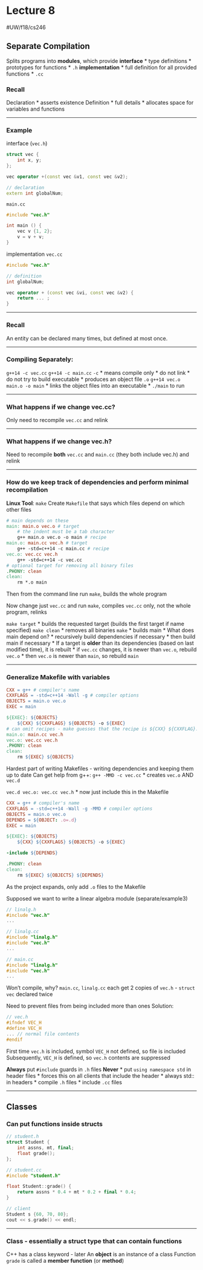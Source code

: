 # Lecture 8
#UW/f18/cs246

## Separate Compilation
Splits programs into **modules**, which provide
**interface**
	* type definitions
	* prototypes for functions
	* `.h`
**implementation**
	* full definition for all provided functions
	* `.cc`

### Recall
Declaration
	* asserts existence 
Definition
	* full details
	* allocates space for variables and functions
- - - -
### Example
interface (`vec.h`)
```cpp
struct vec {
	int x, y;
};

vec operator +(const vec &v1, const vec &v2);

// declaration
extern int globalNum;
```

`main.cc`
```cpp
#include "vec.h"

int main () {
	vec v {1, 2};
	v = v + v;
}
```


implementation `vec.cc`
```cpp
#include "vec.h"

// definition
int globalNum;

vec operator + (const vec &vi, const vec &v2) {
	return ... ;
}
```
- - - -
### Recall
An entity can be declared many times, but defined at most once.
- - - -
### Compiling Separately:
`g++14 -c vec.cc`
`g++14 -c main.cc`
`-c`
	* means compile only
	* do not link
	* do not try to build executable
	* produces an object file `.o`
`g++14 vec.o main.o -o main`
	* links the object files into an executable
	* `./main` to run
- - - -
### What happens if we change vec.cc?
Only need to recompile `vec.cc` and relink
- - - -
### What happens if we change vec.h?
Need to recompile **both** `vec.cc` and `main.cc` (they both include vec.h) and relink
- - - -
### How do we keep track of dependencies and perform minimal recompilation
**Linux Tool**: `make`
Create `Makefile` that says which files depend on which other files

``` makefile
# main depends on these
main: main.o vec.o # target
	# the indent must be a tab character
	g++ main.o vec.o -o main # recipe
main.o: main.cc vec.h # target
	g++ -std=c++14 -c main.cc # recipe
vec.o: vec.cc vec.h
	g++ -std=c++14 -c vec.cc
# optional target for removing all binary files
.PHONY: clean
clean:
	rm *.o main
```

Then from the command line run `make`, builds the whole program

Now change just `vec.cc` and run `make`, compiles `vec.cc` only, not the whole program, relinks

`make target`
	* builds the requested target (builds the first target if name specified)
`make clean` 
	* removes all binaries
`make`
	* builds main
	* What does main depend on?
		* recursively build dependencies if necessary
		* then build main if necessary
	* If a target is **older** than its dependencies (based on last modified time), it is rebuilt
		* if `vec.cc` changes, it is newer than `vec.o`, rebuild `vec.o`
			* then `vec.o` is newer than `main`, so rebuild `main`
- - - -
### Generalize Makefile with variables
``` makefile
CXX = g++ # compiler's name
CXXFLAGS = -std=c++14 -Wall -g # compiler options
OBJECTS = main.o vec.o
EXEC = main

${EXEC}: ${OBJECTS}
	${CXX} ${CXXFLAGS} ${OBJECTS} -o ${EXEC}
# can omit recipes - make guesses that the recipe is ${CXX} ${CXXFLAG}...
main.o: main.cc vec.h
vec.o: vec.cc vec.h
.PHONY: clean
clean:
	rm ${EXEC} ${OBJECTS}
```

Hardest part of writing Makefiles - writing dependencies and keeping them up to date
Can get help from g++: `g++ -MMD -c vec.cc`
	* creates `vec.o` AND `vec.d`

`vec.d vec.o: vec.cc vec.h`
	* now just include this in the Makefile

```makefile
CXX = g++ # compiler's name
CXXFLAGS = -std=c++14 -Wall -g -MMD # compiler options
OBJECTS = main.o vec.o
DEPENDS = ${OBJECT: .o=.d}
EXEC = main

${EXEC}: ${OBJECTS}
	${CXX} ${CXXFLAGS} ${OBJECTS} -o ${EXEC}

-include ${DEPENDS}

.PHONY: clean
clean:
	rm ${EXEC} ${OBJECTS} ${DEPENDS}
```

As the project expands, only add `.o` files to the Makefile

Supposed we want to write a linear algebra module (separate/example3)
```cpp
// linalg.h
#include "vec.h"
...
```

```cpp
// linalg.cc
#include "linalg.h"
#include "vec.h"
...
```

```cpp
// main.cc
#include "linalg.h"
#include "vec.h"
...
```

Won’t compile, why?
`main.cc`, `linalg.cc` each get 2 copies of `vec.h` - `struct vec` declared twice

Need to prevent files from being included more than ones
Solution:
```cpp
// vec.h
#ifndef VEC_H
#define VEC_H
... // normal file contents
#endif
```

First time `vec.h` is included, symbol `VEC_H` not defined, so file is included
Subsequently, `VEC_H` is defined, so `vec.h` contents are suppressed

**Always** put `#include`  guards in `.h` files
**Never**
	* put `using namespace std` in header files
		* forces this on all clients that include the header
		* always std:: in headers
	* compile `.h` files
	* include `.cc` files
- - - -
## Classes
### Can put functions inside structs

```cpp
// student.h
struct Student {
	int assns, mt, final;
	float grade();
};
```

```cpp
// student.cc
#include "student.h"

float Student::grade() {
	return assns * 0.4 + mt * 0.2 + final * 0.4;
}
```

```cpp
// client
Student s {60, 70, 80};
cout << s.grade() << endl;
```
- - - -
### Class - essentially a struct type that can contain functions
C++ has a class keyword - later
An **object** is an instance of a class
Function `grade` is called a **member function** (or **method**)